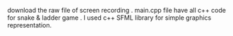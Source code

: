 download the raw file of screen recording .
main.cpp file have all c++ code for snake & ladder game .
I used c++ SFML library for simple graphics representation.
